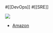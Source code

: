 #[[DevOps]] #[[SRE]]

![](https://m.media-amazon.com/images/I/51t4VE8uuQL._SY291_BO1,204,203,200_QL40_ML2_.jpg)

- [Amazon](https://amzn.asia/d/3OFP63Y)